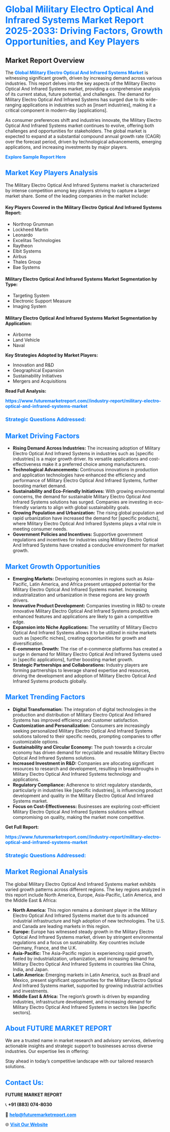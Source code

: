 <h1 style="color: #007BFF;">Global Military Electro Optical And Infrared Systems Market Report 2025-2033: Driving Factors, Growth Opportunities, and Key Players</h1>

<section id="overview">
<h2>Market Report Overview</h2>
<p>The <a href="https://www.futuremarketreport.com//industry-report/military-electro-optical-and-infrared-systems-market" style="color: #007BFF; text-decoration: none;"><strong>Global Military Electro Optical And Infrared Systems Market</strong></a> is witnessing significant growth, driven by increasing demand across various industries. This report delves into the key aspects of the Military Electro Optical And Infrared Systems market, providing a comprehensive analysis of its current status, future potential, and challenges. The demand for Military Electro Optical And Infrared Systems has surged due to its wide-ranging applications in industries such as [insert industries], making it a critical component in modern-day [applications].</p>
<p>As consumer preferences shift and industries innovate, the Military Electro Optical And Infrared Systems market continues to evolve, offering both challenges and opportunities for stakeholders. The global market is expected to expand at a substantial compound annual growth rate (CAGR) over the forecast period, driven by technological advancements, emerging applications, and increasing investments by major players.</p>
</section>

<section id="overview">
<p><a href="https://www.futuremarketreport.com//request-sample/reportId=63666" style="color: #007BFF; text-decoration: none;"><strong>Explore Sample Report Here</strong></a></p>
</section>

<section id="key-players">
<h2 style="color: #007BFF;">Market Key Players Analysis</h2>
<p>The Military Electro Optical And Infrared Systems market is characterized by intense competition among key players striving to capture a larger market share. Some of the leading companies in the market include:</p>
<h4>Key Players Covered in the Military Electro Optical And Infrared Systems Report:</h4>
<ul><li>Northrop Grumman</li><li>Lockheed Martin</li><li>Leonardo</li><li>Excelitas Technologies</li><li>Raytheon</li><li>Elbit Systems</li><li>Airbus</li><li>Thales Group</li><li>Bae Systems</li></ul>
<h4>Military Electro Optical And Infrared Systems Market Segmentation by Type:</h4>
<ul><li>Targeting System</li><li>Electronic Support Measure</li><li>Imaging System</li></ul>

<h4>Military Electro Optical And Infrared Systems Market Segmentation by Application:</h4>
<ul><li>Airborne</li><li>Land Vehicle</li><li>Naval</li></ul>
<p><strong>Key Strategies Adopted by Market Players:</strong></p>
<ul>
<li>Innovation and R&D</li>
<li>Geographical Expansion</li>
<li>Sustainability Initiatives</li>
<li>Mergers and Acquisitions</li>
</ul>
</section>

<section>
<p><strong>Read Full Analysis: </strong></p><a href="https://www.futuremarketreport.com//industry-report/military-electro-optical-and-infrared-systems-market" style="color: #007BFF; text-decoration: none;"><strong>https://www.futuremarketreport.com//industry-report/military-electro-optical-and-infrared-systems-market</strong></a>
<h3 style="color: #007BFF;">Strategic Questions Addressed:</h3>
</section>

<section id="driving-factors">
<h2 style="color: #007BFF;">Market Driving Factors</h2>
<ul>
<li><strong>Rising Demand Across Industries:</strong> The increasing adoption of Military Electro Optical And Infrared Systems in industries such as [specific industries] is a major growth driver. Its versatile applications and cost-effectiveness make it a preferred choice among manufacturers.</li>
<li><strong>Technological Advancements:</strong> Continuous innovations in production and application technologies have enhanced the efficiency and performance of Military Electro Optical And Infrared Systems, further boosting market demand.</li>
<li><strong>Sustainability and Eco-Friendly Initiatives:</strong> With growing environmental concerns, the demand for sustainable Military Electro Optical And Infrared Systems solutions has surged. Companies are investing in eco-friendly variants to align with global sustainability goals.</li>
<li><strong>Growing Population and Urbanization:</strong> The rising global population and rapid urbanization have increased the demand for [specific products], where Military Electro Optical And Infrared Systems plays a vital role in meeting consumer needs.</li>
<li><strong>Government Policies and Incentives:</strong> Supportive government regulations and incentives for industries using Military Electro Optical And Infrared Systems have created a conducive environment for market growth.</li>
</ul>
</section>

<section id="growth-opportunities">
<h2 style="color: #007BFF;">Market Growth Opportunities</h2>
<ul>
<li><strong>Emerging Markets:</strong> Developing economies in regions such as Asia-Pacific, Latin America, and Africa present untapped potential for the Military Electro Optical And Infrared Systems market. Increasing industrialization and urbanization in these regions are key growth drivers.</li>
<li><strong>Innovative Product Development:</strong> Companies investing in R&D to create innovative Military Electro Optical And Infrared Systems products with enhanced features and applications are likely to gain a competitive edge.</li>
<li><strong>Expansion into Niche Applications:</strong> The versatility of Military Electro Optical And Infrared Systems allows it to be utilized in niche markets such as [specific niches], creating opportunities for growth and diversification.</li>
<li><strong>E-commerce Growth:</strong> The rise of e-commerce platforms has created a surge in demand for Military Electro Optical And Infrared Systems used in [specific applications], further boosting market growth.</li>
<li><strong>Strategic Partnerships and Collaborations:</strong> Industry players are forming partnerships to leverage shared expertise and resources, driving the development and adoption of Military Electro Optical And Infrared Systems products globally.</li>
</ul>
</section>

<section id="trending-factors">
<h2 style="color: #007BFF;">Market Trending Factors</h2>
<ul>
<li><strong>Digital Transformation:</strong> The integration of digital technologies in the production and distribution of Military Electro Optical And Infrared Systems has improved efficiency and customer satisfaction.</li>
<li><strong>Customization and Personalization:</strong> Consumers are increasingly seeking personalized Military Electro Optical And Infrared Systems solutions tailored to their specific needs, prompting companies to offer customizable options.</li>
<li><strong>Sustainability and Circular Economy:</strong> The push towards a circular economy has driven demand for recyclable and reusable Military Electro Optical And Infrared Systems solutions.</li>
<li><strong>Increased Investment in R&D:</strong> Companies are allocating significant resources to research and development, resulting in breakthroughs in Military Electro Optical And Infrared Systems technology and applications.</li>
<li><strong>Regulatory Compliance:</strong> Adherence to strict regulatory standards, particularly in industries like [specific industries], is influencing product development and quality in the Military Electro Optical And Infrared Systems market.</li>
<li><strong>Focus on Cost-Effectiveness:</strong> Businesses are exploring cost-efficient Military Electro Optical And Infrared Systems solutions without compromising on quality, making the market more competitive.</li>
</ul>
</section>

<section>
<p><strong>Get Full Report: </strong></p><a href="https://www.futuremarketreport.com//industry-report/military-electro-optical-and-infrared-systems-market" style="color: #007BFF; text-decoration: none;"><strong>https://www.futuremarketreport.com//industry-report/military-electro-optical-and-infrared-systems-market</strong></a>
<h3 style="color: #007BFF;">Strategic Questions Addressed:</h3>
</section>


<section id="regional-analysis">
<h2 style="color: #007BFF;">Market Regional Analysis</h2>
<p>The global Military Electro Optical And Infrared Systems market exhibits varied growth patterns across different regions. The key regions analyzed in this report include North America, Europe, Asia-Pacific, Latin America, and the Middle East & Africa:</p>
<ul>
<li><strong>North America:</strong> This region remains a dominant player in the Military Electro Optical And Infrared Systems market due to its advanced industrial infrastructure and high adoption of new technologies. The U.S. and Canada are leading markets in this region.</li>
<li><strong>Europe:</strong> Europe has witnessed steady growth in the Military Electro Optical And Infrared Systems market, driven by stringent environmental regulations and a focus on sustainability. Key countries include Germany, France, and the U.K.</li>
<li><strong>Asia-Pacific:</strong> The Asia-Pacific region is experiencing rapid growth, fueled by industrialization, urbanization, and increasing demand for Military Electro Optical And Infrared Systems in countries like China, India, and Japan.</li>
<li><strong>Latin America:</strong> Emerging markets in Latin America, such as Brazil and Mexico, present significant opportunities for the Military Electro Optical And Infrared Systems market, supported by growing industrial activities and investments.</li>
<li><strong>Middle East & Africa:</strong> The region’s growth is driven by expanding industries, infrastructure development, and increasing demand for Military Electro Optical And Infrared Systems in sectors like [specific sectors].</li>
</ul>
</section>

<footer>
<h2 style="color: #007BFF;">About FUTURE MARKET REPORT</h2>
<p>We are a trusted name in market research and advisory services, delivering actionable insights and strategic support to businesses across diverse industries. Our expertise lies in offering:</p>

<p>Stay ahead in today’s competitive landscape with our tailored research solutions.</p>

<h2 style="color: #007BFF;">Contact Us:</h2>
<p><strong>FUTURE MARKET REPORT</strong></p>
<p>📞 <strong>+91 (883) 074-8030</strong></p>
<p>📧 <strong><a href="mailto:help@futuremarketreport.com" style="color: #007BFF;">help@futuremarketreport.com</a></strong></p>
<p>🌐 <strong><a href="https://www.futuremarketreport.com/" style="color: #007BFF;">Visit Our Website</a></strong></p>
</footer>